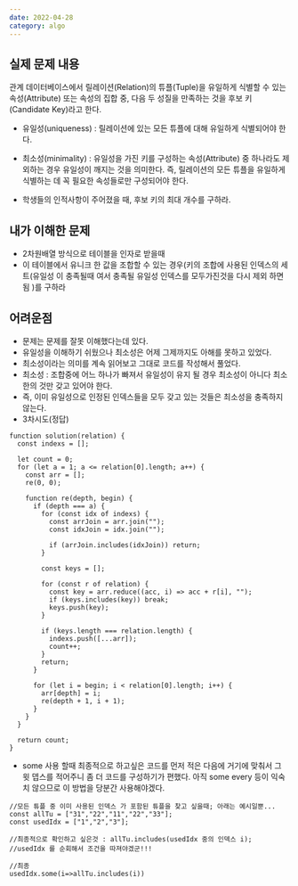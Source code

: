 ```yaml
---
date: 2022-04-28
category: algo
---
```


## 실제 문제 내용

관계 데이터베이스에서 릴레이션(Relation)의 튜플(Tuple)을 유일하게 식별할 수 있는 속성(Attribute) 또는 속성의 집합 중, 다음 두 성질을 만족하는 것을 후보 키(Candidate Key)라고 한다.

- 유일성(uniqueness) : 릴레이션에 있는 모든 튜플에 대해 유일하게 식별되어야 한다.
- 최소성(minimality) : 유일성을 가진 키를 구성하는 속성(Attribute) 중 하나라도 제외하는 경우 유일성이 깨지는 것을 의미한다. 즉, 릴레이션의 모든 튜플을 유일하게 식별하는 데 꼭 필요한 속성들로만 구성되어야 한다.

- 학생들의 인적사항이 주어졌을 때, 후보 키의 최대 개수를 구하라.

## 내가 이해한 문제

- 2차원배열 방식으로 테이블을 인자로 받을때
- 이 테이블에서 유니크 한 값을 조합할 수 있는 경우(키의 조합에 사용된 인덱스의 세트(유일성 이 충족될때 여서 충족될 유일성 인덱스를 모두가진것을 다시 제외 하면됨
  )를 구하라

## 어려운점

- 문제는 문제를 잘못 이해했다는데 있다.
- 유일성을 이해하기 쉬웠으나 최소성은 어제 그제까지도 아해를 못하고 있었다.
- 최소성이라는 의미를 계속 읽어보고 그대로 코드를 작성해서 풀었다.
- 최소성 : 조합중에 어느 하나가 빠져서 유일성이 유지 될 경우 최소성이 아니다 최소한의 것만 갖고 있어야 한다.
- 즉, 이미 유일성으로 인정된 인덱스들을 모두 갖고 있는 것들은 최소성을 충족하지 않는다.
- 3차시도(정답)

```
function solution(relation) {
  const indexs = [];

  let count = 0;
  for (let a = 1; a <= relation[0].length; a++) {
    const arr = [];
    re(0, 0);

    function re(depth, begin) {
      if (depth === a) {
        for (const idx of indexs) {
          const arrJoin = arr.join("");
          const idxJoin = idx.join("");

          if (arrJoin.includes(idxJoin)) return;
        }

        const keys = [];

        for (const r of relation) {
          const key = arr.reduce((acc, i) => acc + r[i], "");
          if (keys.includes(key)) break;
          keys.push(key);
        }

        if (keys.length === relation.length) {
          indexs.push([...arr]);
          count++;
        }
        return;
      }

      for (let i = begin; i < relation[0].length; i++) {
        arr[depth] = i;
        re(depth + 1, i + 1);
      }
    }
  }

  return count;
}
```

- some 사용 할때 최종적으로 하고싶은 코드를 먼저 적은 다음에 거기에 맞춰서 그 윗 뎁스를 적어주니 좀 더 코드를 구성하기가 편했다. 아직 some every 등이 익숙치 않으므로 이 방법을 당분간 사용해야겠다.

```
//모든 튜플 중 이미 사용된 인덱스 가 포함된 튜플을 찾고 싶을때; 아래는 예시일뿐...
const allTu = ["31","22","11","22","33"];
const usedIdx = ["1","2","3"];

//최종적으로 확인하고 싶은것 : allTu.includes(usedIdx 중의 인덱스 i);
//usedIdx 를 순회해서 조건을 따져야겠군!!!

//최종
usedIdx.some(i=>allTu.includes(i))
```
